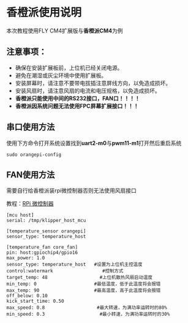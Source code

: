# 香橙派使用说明

本次教程使用FLY CM4扩展版与**香橙派CM4**为例

## 注意事项：

- 确保在安装扩展板前，上位机已经关闭电源。
- 避免在潮湿或灰尘环境中使用扩展板。
- 安装屏幕时，请注意不要带电拔插注意屏线方向，以免造成损坏。
- 安装风扇时，请注意风扇的电流和电压规格，以免造成损坏。
- **香橙派只能使用中间的RS232接口，FAN口！！！！**
- **香橙派因系统问题无法使用FPC屏幕扩展接口！！！**



## 串口使用方法

使用下方命令打开系统设置找到**uart2-m0**与**pwm11-m1**打开然后重启系统

```
sudo orangepi-config
```



## FAN使用方法

需要自行给香橙派装rpi微控制器否则无法使用风扇接口

教程：[RPi 微控制器](https://www.klipper3d.org/zh/RPi_microcontroller.html?h=rpi)

```
[mcu host]       
serial: /tmp/klipper_host_mcu 

[temperature_sensor orangepi]
sensor_type: temperature_host

[temperature_fan core_fan] 
pin: host:gpiochip4/gpio16
max_power: 1.0
sensor_type: temperature_host   #设置为上位机主控温度
control:watermark                  #控制方式
target_temp: 48                   #上位机散热风扇启动温度
min_temp: 0                     #最低温度，低于此温度将会报错
max_temp: 90                    #最高温度，高于此温度将会报错
off_below: 0.10
kick_start_time: 0.50
max_speed: 0.8                   #最大转速，为满功率运转时的80%
min_speed: 0.3                    #最小转速，为满功率运转时的30%
```

